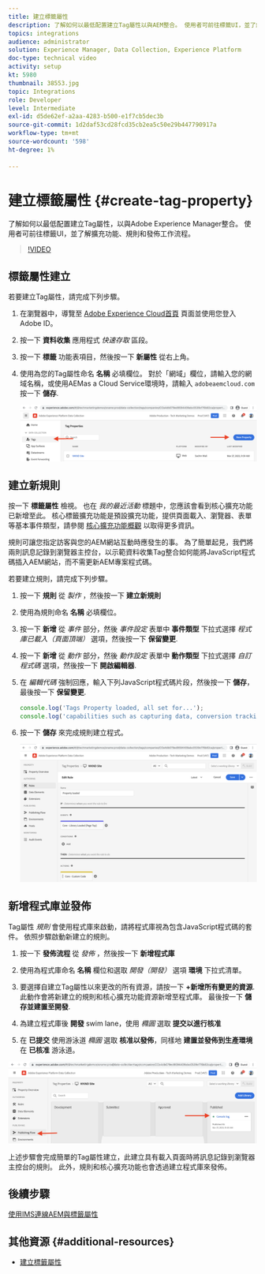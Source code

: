 ```yaml
---
title: 建立標籤屬性
description: 了解如何以最低配置建立Tag屬性以與AEM整合。 使用者可前往標籤UI，並了解擴充功能、規則和發佈工作流程。
topics: integrations
audience: administrator
solution: Experience Manager, Data Collection, Experience Platform
doc-type: technical video
activity: setup
kt: 5980
thumbnail: 38553.jpg
topic: Integrations
role: Developer
level: Intermediate
exl-id: d5de62ef-a2aa-4283-b500-e1f7cb5dec3b
source-git-commit: 1d2daf53cd28fcd35cb2ea5c50e29b447790917a
workflow-type: tm+mt
source-wordcount: '598'
ht-degree: 1%

---
```


# 建立標籤屬性 {#create-tag-property}

了解如何以最低配置建立Tag屬性，以與Adobe Experience Manager整合。 使用者可前往標籤UI，並了解擴充功能、規則和發佈工作流程。

>[!VIDEO](https://video.tv.adobe.com/v/38553?quality=12&learn=on)

## 標籤屬性建立

若要建立Tag屬性，請完成下列步驟。

1. 在瀏覽器中，導覽至 [Adobe Experience Cloud首頁](https://experience.adobe.com/) 頁面並使用您登入Adobe ID。

1. 按一下 **資料收集** 應用程式 _快速存取_ 區段。

1. 按一下 **標籤** 功能表項目，然後按一下 **新屬性** 從右上角。

1. 使用為您的Tag屬性命名 **名稱** 必填欄位。 對於「網域」欄位，請輸入您的網域名稱，或使用AEMas a Cloud Service環境時，請輸入 `adobeaemcloud.com` 按一下 **儲存**.

   ![標籤屬性](assets/tag-properties.png)

## 建立新規則

按一下 **標籤屬性** 檢視。 也在 _我的最近活動_ 標題中，您應該會看到核心擴充功能已新增至此。 核心標籤擴充功能是預設擴充功能，提供頁面載入、瀏覽器、表單等基本事件類型，請參閱 [核心擴充功能概觀](https://experienceleague.adobe.com/docs/experience-platform/tags/extensions/client/core/overview.html) 以取得更多資訊。

規則可讓您指定訪客與您的AEM網站互動時應發生的事。 為了簡單起見，我們將兩則訊息記錄到瀏覽器主控台，以示範資料收集Tag整合如何能將JavaScript程式碼插入AEM網站，而不需更新AEM專案程式碼。

若要建立規則，請完成下列步驟。

1. 按一下 **規則** 從 _製作_ ，然後按一下 **建立新規則**

1. 使用為規則命名 **名稱** 必填欄位。

1. 按一下 **新增** 從 _事件_ 部分，然後 _事件設定_ 表單中 **事件類型** 下拉式選擇 _程式庫已載入（頁面頂端）_ 選項，然後按一下 **保留變更**.

1. 按一下 **新增** 從 _動作_ 部分，然後 _動作設定_ 表單中 **動作類型** 下拉式選擇 _自訂程式碼_ 選項，然後按一下 **開啟編輯器**.

1. 在 _編輯代碼_ 強制回應，輸入下列JavaScript程式碼片段，然後按一下 **儲存**，最後按一下 **保留變更**.

   ```javascript
   console.log('Tags Property loaded, all set for...');
   console.log('capabilities such as capturing data, conversion tracking and delivering unique and personalized experiences');
   ```

1. 按一下 **儲存** 來完成規則建立程式。

   ![新規則](assets/new-rule.png)

## 新增程式庫並發佈

Tag屬性 _規則_ 會使用程式庫來啟動，請將程式庫視為包含JavaScript程式碼的套件。 依照步驟啟動新建立的規則。

1. 按一下 **發佈流程** 從 _發佈_ ，然後按一下 **新增程式庫**

1. 使用為程式庫命名 **名稱** 欄位和選取 _開發（開發）_ 選項 **環境** 下拉式清單。

1. 要選擇自建立Tag屬性以來更改的所有資源，請按一下 **+新增所有變更的資源**. 此動作會將新建立的規則和核心擴充功能資源新增至程式庫。 最後按一下 **儲存並建置至開發**.

1. 為建立程式庫後 **開發** swim lane，使用 _橢圓_ 選取 **提交以進行核准**

1. 在 **已提交** 使用游泳道 _橢圓_ 選取 **核准以發佈**，同樣地 **建置並發佈到生產環境** 在 **已核准** 游泳道。

![已發佈程式庫](assets/published-library.png)


上述步驟會完成簡單的Tag屬性建立，此建立具有載入頁面時將訊息記錄到瀏覽器主控台的規則。 此外，規則和核心擴充功能也會透過建立程式庫來發佈。

## 後續步驟

[使用IMS連線AEM與標籤屬性](connect-aem-tag-property-using-ims.md)


## 其他資源 {#additional-resources}

* [建立標籤屬性](https://experienceleague.adobe.com/docs/platform-learn/implement-in-websites/configure-tags/create-a-property.html)
